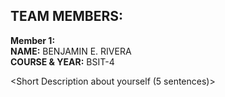 ## TEAM MEMBERS:

**Member 1:**  
**NAME:** BENJAMIN E. RIVERA  
**COURSE & YEAR:** BSIT-4  

<Short Description about yourself (5 sentences)>
